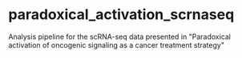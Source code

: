 # paradoxical_activation_scrnaseq
Analysis pipeline for the scRNA-seq data presented in "Paradoxical activation of oncogenic signaling as a cancer treatment strategy"
